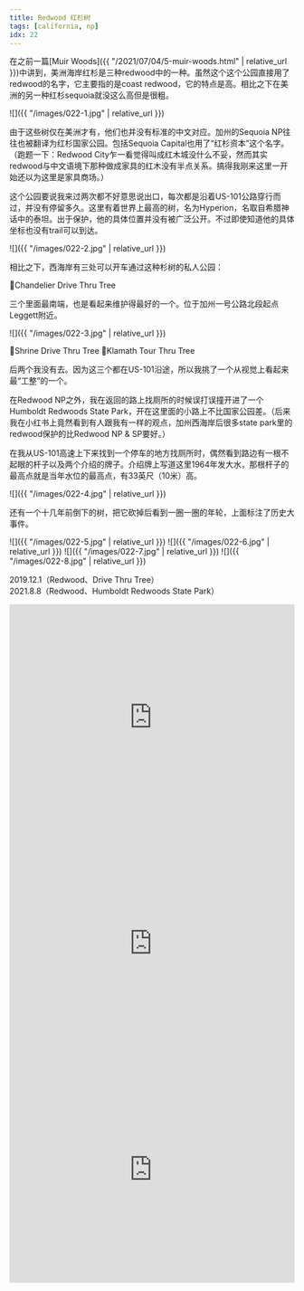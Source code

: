 ```yaml
---
title: Redwood 红杉树
tags: [california, np]
idx: 22
---
```


在之前一篇[Muir Woods]({{ "/2021/07/04/5-muir-woods.html" | relative_url }})中讲到，美洲海岸红杉是三种redwood中的一种。虽然这个这个公园直接用了redwood的名字，它主要指的是coast redwood，它的特点是高。相比之下在美洲的另一种红杉sequoia就没这么高但是很粗。

![]({{ "/images/022-1.jpg" | relative_url }})

由于这些树仅在美洲才有，他们也并没有标准的中文对应。加州的Sequoia NP往往也被翻译为红杉国家公园。包括Sequoia Capital也用了“红杉资本”这个名字。（跑题一下：Redwood City乍一看觉得叫成红木城没什么不妥，然而其实redwood与中文语境下那种做成家具的红木没有半点关系。搞得我刚来这里一开始还以为这里是家具商场。）

这个公园要说我来过两次都不好意思说出口，每次都是沿着US-101公路穿行而过，并没有停留多久。这里有着世界上最高的树，名为Hyperion，名取自希腊神话中的泰坦。出于保护，他的具体位置并没有被广泛公开。不过即使知道他的具体坐标也没有trail可以到达。

![]({{ "/images/022-2.jpg" | relative_url }})

相比之下，西海岸有三处可以开车通过这种杉树的私人公园：

📍Chandelier Drive Thru Tree

三个里面最南端，也是看起来维护得最好的一个。位于加州一号公路北段起点Leggett附近。

![]({{ "/images/022-3.jpg" | relative_url }})

📍Shrine Drive Thru Tree
📍Klamath Tour Thru Tree

后两个我没有去。因为这三个都在US-101沿途，所以我挑了一个从视觉上看起来最“工整”的一个。

在Redwood NP之外，我在返回的路上找厕所的时候误打误撞开进了一个Humboldt Redwoods State Park，开在这里面的小路上不比国家公园差。（后来我在小红书上竟然看到有人跟我有一样的观点，加州西海岸后很多state park里的redwood保护的比Redwood NP & SP要好。）

在我从US-101高速上下来找到一个停车的地方找厕所时，偶然看到路边有一根不起眼的杆子以及两个介绍的牌子。介绍牌上写道这里1964年发大水，那根杆子的最高点就是当年水位的最高点，有33英尺（10米）高。

![]({{ "/images/022-4.jpg" | relative_url }})

还有一个十几年前倒下的树，把它砍掉后看到一圈一圈的年轮，上面标注了历史大事件。

![]({{ "/images/022-5.jpg" | relative_url }})
![]({{ "/images/022-6.jpg" | relative_url }})
![]({{ "/images/022-7.jpg" | relative_url }})
![]({{ "/images/022-8.jpg" | relative_url }})

2019.12.1（Redwood、Drive Thru Tree）<br>
2021.8.8（Redwood、Humboldt Redwoods State Park）

<iframe src="https://www.google.com/maps/embed?pb=!1m18!1m12!1m3!1d765747.5968236319!2d-124.58334172611879!3d41.434848162109006!2m3!1f0!2f0!3f0!3m2!1i1024!2i768!4f13.1!3m3!1m2!1s0x54d06636f5417fa5%3A0x36cf3266953b5f8e!2sRedwood%20National%20and%20State%20Parks!5e0!3m2!1sen!2sus!4v1652159924021!5m2!1sen!2sus" width="100%" height="400" style="border:0;" allowfullscreen="" loading="lazy" referrerpolicy="no-referrer-when-downgrade"></iframe>

<iframe src="https://www.google.com/maps/embed?pb=!1m14!1m8!1m3!1d389408.6974727938!2d-123.9803251!3d40.3144879!3m2!1i1024!2i768!4f13.1!3m3!1m2!1s0x54d463c73284e3b3%3A0x3716989f535a3fa!2sHumboldt%20Redwoods%20State%20Park!5e0!3m2!1sen!2sus!4v1652160378739!5m2!1sen!2sus" width="100%" height="400" style="border:0;" allowfullscreen="" loading="lazy" referrerpolicy="no-referrer-when-downgrade"></iframe>

<iframe src="https://www.google.com/maps/embed?pb=!1m14!1m8!1m3!1d392025.987909837!2d-123.7213507!3d39.8584877!3m2!1i1024!2i768!4f13.1!3m3!1m2!1s0x54d4ce21c34ed9f9%3A0xe28d99d2827b25f!2sDrive-Thru%20Tree%20Park!5e0!3m2!1sen!2sus!4v1652160440945!5m2!1sen!2sus" width="100%" height="400" style="border:0;" allowfullscreen="" loading="lazy" referrerpolicy="no-referrer-when-downgrade"></iframe>
